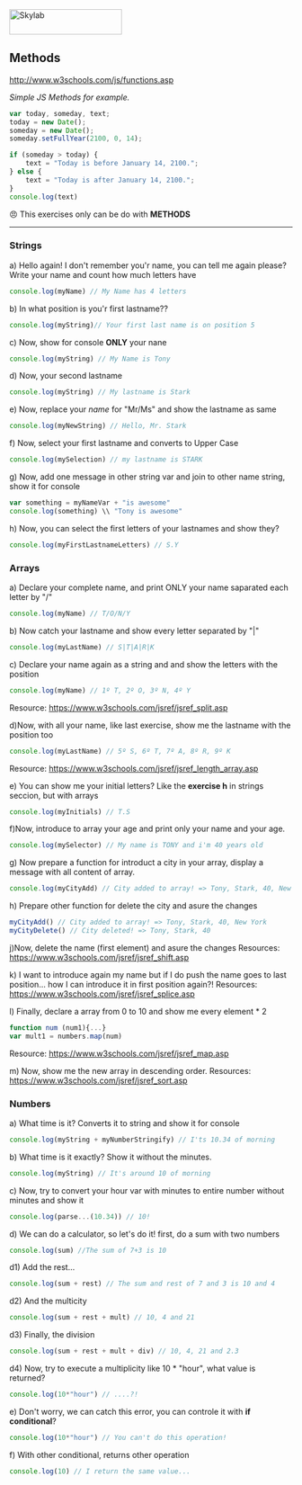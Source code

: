 <img src="http://www.skylabcoders.com/images/403/default.png" alt="Skylab" style="width:200px;height:45px;">

## Methods

http://www.w3schools.com/js/functions.asp

*Simple JS Methods for example.*

```javascript
var today, someday, text;
today = new Date();
someday = new Date();
someday.setFullYear(2100, 0, 14);

if (someday > today) {
    text = "Today is before January 14, 2100.";
} else {
    text = "Today is after January 14, 2100.";
}
console.log(text)

```
:angry: This exercises only can be do with **METHODS**

---


### Strings
a) Hello again! I don't remember you'r name, you can tell me again please?
Write your name and count how much letters have
```javascript
console.log(myName) // My Name has 4 letters 
```

b) In what position is you'r first lastname??
```javascript
console.log(myString)// Your first last name is on position 5
```
 
c) Now, show for console **ONLY** your nane 
```javascript
console.log(myString) // My Name is Tony 
```
 
d) Now, your second lastname 
```javascript
console.log(myString) // My lastname is Stark
```
 
e) Now, replace your *name* for "Mr/Ms" and show the lastname as same 
```javascript
console.log(myNewString) // Hello, Mr. Stark 
```
 
f) Now, select your first lastname and converts to Upper Case
```javascript
console.log(mySelection) // my lastname is STARK
```

g) Now, add one message in other string var and join to other name string, show it for console
```javascript
var something = myNameVar + "is awesome"
console.log(something) \\ "Tony is awesome"

```

h) Now, you can select the first letters of your lastnames and show they?
```javascript
console.log(myFirstLastnameLetters) // S.Y
```

### Arrays
a) Declare your complete name, and print ONLY your name saparated each letter by "/"
```javascript
console.log(myName) // T/O/N/Y
```

b) Now catch your lastname and show every letter separated by "|"
```javascript
console.log(myLastName) // S|T|A|R|K
```

c) Declare your name again as a string and and show the letters with the position
```javascript
console.log(myName) // 1º T, 2º O, 3º N, 4º Y
```
Resource: https://www.w3schools.com/jsref/jsref_split.asp

d)Now, with all your name, like last exercise, show me the lastname with the position too
```javascript
console.log(myLastName) // 5º S, 6º T, 7º A, 8º R, 9º K
```
Resource: https://www.w3schools.com/jsref/jsref_length_array.asp

e) You can show me your initial letters? Like the **exercise h** in strings seccion, but with arrays 
```javascript
console.log(myInitials) // T.S
```

f)Now, introduce to array your age and print only your name and your age.
```javascript
console.log(mySelector) // My name is TONY and i'm 40 years old
```

g) Now prepare a function for introduct a city in your array, display a message with all content of array.
```javascript
console.log(myCityAdd) // City added to array! => Tony, Stark, 40, New York
```

h) Prepare other function for delete the city and asure the changes
```javascript
myCityAdd() // City added to array! => Tony, Stark, 40, New York
myCityDelete() // City deleted! => Tony, Stark, 40
```

j)Now, delete the name (first element) and asure the changes
Resources: https://www.w3schools.com/jsref/jsref_shift.asp

k) I want to introduce again my name but if I do push the name goes to last position... how I can introduce it in first position again?!
Resources: https://www.w3schools.com/jsref/jsref_splice.asp

l) Finally, declare a array from 0 to 10 and show me every element * 2
```javascript
function num (num1){...}
var mult1 = numbers.map(num)
```
Resource: https://www.w3schools.com/jsref/jsref_map.asp

m) Now, show me the new array in descending order.
Resources: https://www.w3schools.com/jsref/jsref_sort.asp

### Numbers
a) What time is it? Converts it to string and show it for console
```javascript
console.log(myString + myNumberStringify) // I'ts 10.34 of morning
```

b) What time is it exactly? Show it without the minutes.
```javascript
console.log(myString) // It's around 10 of morning
```

c) Now, try to convert your hour var with minutes to entire number without minutes and show it
```javascript
console.log(parse...(10.34)) // 10!
```

d) We can do a calculator, so let's do it! first, do a sum with two numbers
```javascript
console.log(sum) //The sum of 7+3 is 10
```

d1) Add the rest...
```javascript
console.log(sum + rest) // The sum and rest of 7 and 3 is 10 and 4 
```

d2) And the multicity
```javascript
console.log(sum + rest + mult) // 10, 4 and 21
```

d3) Finally, the division
```javascript
console.log(sum + rest + mult + div) // 10, 4, 21 and 2.3
```

d4) Now, try to execute a multiplicity like 10 * "hour", what value is returned?
```javascript
console.log(10*"hour") // ....?!
```

e) Don't worry, we can catch this error, you can controle it with **if conditional**?
```javascript
console.log(10*"hour") // You can't do this operation!
```

f) With other conditional, returns other operation
```javascript
console.log(10) // I return the same value...
```




